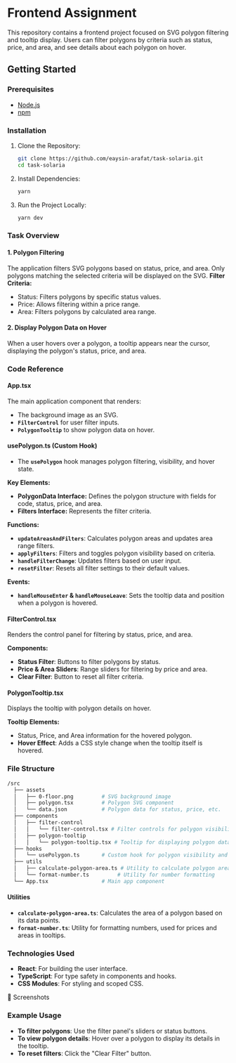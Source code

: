 # Frontend Assignment

This repository contains a frontend project focused on SVG polygon filtering and tooltip display. Users can filter polygons by criteria such as status, price, and area, and see details about each polygon on hover.

## Getting Started

### Prerequisites

- [Node.js](https://nodejs.org/en)
- [npm](https://www.npmjs.com/)

### Installation

1. Clone the Repository:

   ```bash
   git clone https://github.com/eaysin-arafat/task-solaria.git
   cd task-solaria
   ```

2. Install Dependencies:

   ```bash
   yarn
   ```

3. Run the Project Locally:

   ```bash
   yarn dev
   ```

### Task Overview

#### 1. Polygon Filtering

The application filters SVG polygons based on status, price, and area. Only polygons matching the selected criteria will be displayed on the SVG.
**Filter Criteria:**

- Status: Filters polygons by specific status values.
- Price: Allows filtering within a price range.
- Area: Filters polygons by calculated area range.

#### 2. Display Polygon Data on Hover

When a user hovers over a polygon, a tooltip appears near the cursor, displaying the polygon's status, price, and area.

### Code Reference

#### App.tsx

The main application component that renders:

- The background image as an SVG.
- **`FilterControl`** for user filter inputs.
- **`PolygonTooltip`** to show polygon data on hover.

#### usePolygon.ts (Custom Hook)

- The **`usePolygon`** hook manages polygon filtering, visibility, and hover state.

**Key Elements:**

- **PolygonData Interface:** Defines the polygon structure with fields for code, status, price, and area.
- **Filters Interface:** Represents the filter criteria.

**Functions:**

- **`updateAreasAndFilters`**: Calculates polygon areas and updates area range filters.
- **`applyFilters`**: Filters and toggles polygon visibility based on criteria.
- **`handleFilterChange`**: Updates filters based on user input.
- **`resetFilter`**: Resets all filter settings to their default values.

**Events:**

- **`handleMouseEnter` & `handleMouseLeave`**: Sets the tooltip data and position when a polygon is hovered.

#### FilterControl.tsx

Renders the control panel for filtering by status, price, and area.

**Components:**

- **Status Filter**: Buttons to filter polygons by status.
- **Price & Area Sliders**: Range sliders for filtering by price and area.
- **Clear Filter**: Button to reset all filter criteria.

#### PolygonTooltip.tsx

Displays the tooltip with polygon details on hover.

**Tooltip Elements:**

- Status, Price, and Area information for the hovered polygon.
- **Hover Effect**: Adds a CSS style change when the tooltip itself is hovered.

### File Structure

```bash
/src
  ├── assets
  │   ├── 0-floor.png         # SVG background image
  │   ├── polygon.tsx         # Polygon SVG component
  │   └── data.json           # Polygon data for status, price, etc.
  ├── components
  │   ├── filter-control
  │   │   └── filter-control.tsx # Filter controls for polygon visibility
  │   ├── polygon-tooltip
  │   │   └── polygon-tooltip.tsx # Tooltip for displaying polygon data
  ├── hooks
  │   └── usePolygon.ts       # Custom hook for polygon visibility and filtering
  ├── utils
  │   ├── calculate-polygon-area.ts # Utility to calculate polygon area
  │   └── format-number.ts         # Utility for number formatting
  └── App.tsx                 # Main app component
```

#### Utilities

- **`calculate-polygon-area.ts`**: Calculates the area of a polygon based on its data points.
- **`format-number.ts`**: Utility for formatting numbers, used for prices and areas in tooltips.

### Technologies Used

- **React**: For building the user interface.
- **TypeScript**: For type safety in components and hooks.
- **CSS Modules**: For styling and scoped CSS.

🎨 Screenshots

### Example Usage

- **To filter polygons**: Use the filter panel's sliders or status buttons.
- **To view polygon details**: Hover over a polygon to display its details in the tooltip.
- **To reset filters**: Click the "Clear Filter" button.
